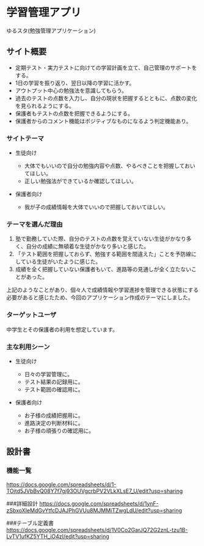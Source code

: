 # 学習管理アプリ

ゆるスタ(勉強管理アプリケーション)

## サイト概要

- 定期テスト・実力テストに向けての学習計画を立て、自己管理のサポートをする。
- 1日の学習を振り返り、翌日以降の学習に活かす。
- アウトプット中心の勉強法を意識してもらう。
- 過去のテストの点数を入力し、自分の現状を把握するとともに、点数の変化を見られるようにする。
- 保護者もテストの点数を把握できるようにする。
- 保護者からのコメント機能はポジティブなものになるよう判定機能あり。

### サイトテーマ

- 生徒向け

  - 大体でもいいので自分の勉強内容や点数、やるべきことを把握しておいてほしい。
  - 正しい勉強法ができているか確認してほしい。

- 保護者向け

  - 我が子の成績情報を大体でいいので把握しておいてほしい。

### テーマを選んだ理由

1. 塾で勤務していた際、自分のテストの点数を覚えていない生徒がかなり多く、自分の成績に無頓着な生徒がかなり多いと感じた。
2. 「テスト範囲を把握しておらず、勉強する範囲を間違えた」ことを予防線にしている生徒がいたように感じた。
3. 成績を全く把握していない保護者もいて、進路等の見通しが全く立たないことがあった。

上記のようなことがあり、個々人で成績情報や学習進捗を管理できる状態にする必要があると感じたため、今回のアプリケーション作成のテーマにしました。

### ターゲットユーザ

中学生とその保護者の利用を想定しています。

### 主な利用シーン

- 生徒向け

  - 日々の学習管理に。
  - テスト結果の記録用に。
  - テスト範囲の確認用に。

- 保護者向け

  - お子様の成績把握用に。
  - 進路決定の判断材料に。
  - お子様の頑張りの確認用に。

## 設計書

### 機能一覧
https://docs.google.com/spreadsheets/d/1-TOjtd5JVbBvQ08Y7f7gj93OUVgcrbPV2VLkXLsE7_U/edit?usp=sharing

###詳細設計
https://docs.google.com/spreadsheets/d/1ynF-zSbxoXIeMdGvYtfcDJAJPhGVUu8MJMMiTZwgLdU/edit?usp=sharing

###テーブル定義書
https://docs.google.com/spreadsheets/d/1V0Co2GarJQ72G2znL-tzu1B-LvTV1ufKZ5YTH_iO4zI/edit?usp=sharing

